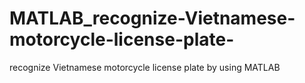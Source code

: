 # MATLAB_recognize-Vietnamese-motorcycle-license-plate-
recognize Vietnamese motorcycle license plate by using MATLAB
